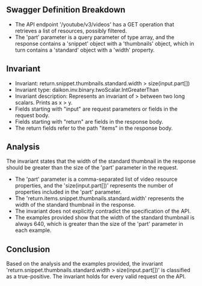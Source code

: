 ## Swagger Definition Breakdown
- The API endpoint '/youtube/v3/videos' has a GET operation that retrieves a list of resources, possibly filtered.
- The 'part' parameter is a query parameter of type array, and the response contains a 'snippet' object with a 'thumbnails' object, which in turn contains a 'standard' object with a 'width' property.

## Invariant
- Invariant: return.snippet.thumbnails.standard.width > size(input.part[])
- Invariant type: daikon.inv.binary.twoScalar.IntGreaterThan
- Invariant description: Represents an invariant of > between two long scalars. Prints as x > y.
- Fields starting with "input" are request parameters or fields in the request body.
- Fields starting with "return" are fields in the response body.
- The return fields refer to the path "items" in the response body.

## Analysis
The invariant states that the width of the standard thumbnail in the response should be greater than the size of the 'part' parameter in the request.

- The 'part' parameter is a comma-separated list of video resource properties, and the 'size(input.part[])' represents the number of properties included in the 'part' parameter.
- The 'return.items.snippet.thumbnails.standard.width' represents the width of the standard thumbnail in the response.
- The invariant does not explicitly contradict the specification of the API.
- The examples provided show that the width of the standard thumbnail is always 640, which is greater than the size of the 'part' parameter in each example.

## Conclusion
Based on the analysis and the examples provided, the invariant 'return.snippet.thumbnails.standard.width > size(input.part[])' is classified as a true-positive. The invariant holds for every valid request on the API.


